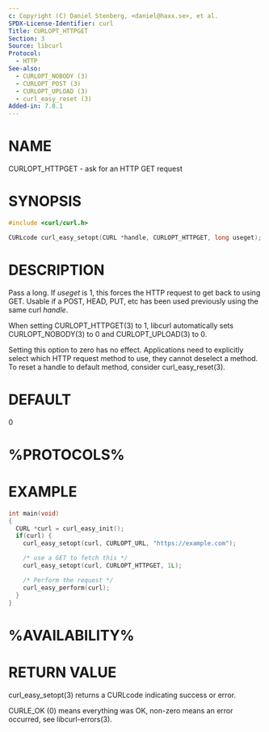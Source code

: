 ```yaml
---
c: Copyright (C) Daniel Stenberg, <daniel@haxx.se>, et al.
SPDX-License-Identifier: curl
Title: CURLOPT_HTTPGET
Section: 3
Source: libcurl
Protocol:
  - HTTP
See-also:
  - CURLOPT_NOBODY (3)
  - CURLOPT_POST (3)
  - CURLOPT_UPLOAD (3)
  - curl_easy_reset (3)
Added-in: 7.8.1
---
```


# NAME

CURLOPT_HTTPGET - ask for an HTTP GET request

# SYNOPSIS

~~~c
#include <curl/curl.h>

CURLcode curl_easy_setopt(CURL *handle, CURLOPT_HTTPGET, long useget);
~~~

# DESCRIPTION

Pass a long. If *useget* is 1, this forces the HTTP request to get back to
using GET. Usable if a POST, HEAD, PUT, etc has been used previously using the
same curl *handle*.

When setting CURLOPT_HTTPGET(3) to 1, libcurl automatically sets
CURLOPT_NOBODY(3) to 0 and CURLOPT_UPLOAD(3) to 0.

Setting this option to zero has no effect. Applications need to explicitly
select which HTTP request method to use, they cannot deselect a method. To
reset a handle to default method, consider curl_easy_reset(3).

# DEFAULT

0

# %PROTOCOLS%

# EXAMPLE

~~~c
int main(void)
{
  CURL *curl = curl_easy_init();
  if(curl) {
    curl_easy_setopt(curl, CURLOPT_URL, "https://example.com");

    /* use a GET to fetch this */
    curl_easy_setopt(curl, CURLOPT_HTTPGET, 1L);

    /* Perform the request */
    curl_easy_perform(curl);
  }
}
~~~

# %AVAILABILITY%

# RETURN VALUE

curl_easy_setopt(3) returns a CURLcode indicating success or error.

CURLE_OK (0) means everything was OK, non-zero means an error occurred, see
libcurl-errors(3).

